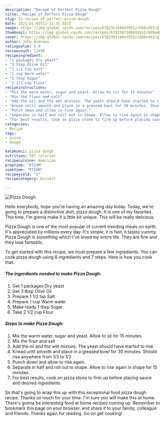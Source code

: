 ```yaml
---
description: "Recipe of Perfect Pizza Dough"
title: "Recipe of Perfect Pizza Dough"
slug: 51-recipe-of-perfect-pizza-dough
date: 2021-01-03T13:22:35.551Z
image: https://img-global.cpcdn.com/recipes/6702363340439552/680x482cq70/pizza-dough-recipe-main-photo.jpg
thumbnail: https://img-global.cpcdn.com/recipes/6702363340439552/680x482cq70/pizza-dough-recipe-main-photo.jpg
cover: https://img-global.cpcdn.com/recipes/6702363340439552/680x482cq70/pizza-dough-recipe-main-photo.jpg
author: John Andrews
ratingvalue: 4.9
reviewcount: 11998
recipeingredient:
- "1 packages Dry yeast"
- "3 tbsp Olive Oil"
- "1 1/2 tsp Salt"
- "1 cup Warm water"
- "1 tbsp Sugar"
- "2 1/2 cup Flour"
recipeinstructions:
- "Mix the warm water, sugar and yeast. Allow to sit for 15 minutes"
- "Mix the flour and salt"
- "Add the oil and the wet mixture. The yeast should have started to rise."
- "Knead until smooth and place in a greased bowl for 30 minutes. Should rise anywhere from 1/3 to 1/2"
- "Punch down and allow to rise again."
- "Separate in half and roll out to shape. Allow to rise again in shape for 15 minutes."
- "For best results, cook on pizza stone to firm up before placing sauce and desired ingredients."
categories:
- Recipe
tags:
- pizza
- dough

katakunci: pizza dough 
nutrition: 297 calories
recipecuisine: American
preptime: "PT14M"
cooktime: "PT56M"
recipeyield: "2"
recipecategory: Dessert

---
```



![Pizza Dough](https://img-global.cpcdn.com/recipes/6702363340439552/680x482cq70/pizza-dough-recipe-main-photo.jpg)

Hello everybody, hope you're having an amazing day today. Today, we're going to prepare a distinctive dish, pizza dough. It is one of my favorites. This time, I'm gonna make it a little bit unique. This will be really delicious.

Pizza Dough is one of the most popular of current trending meals on earth. It's appreciated by millions every day. It's simple, it is fast, it tastes yummy. Pizza Dough is something which I've loved my entire life. They are fine and they look fantastic.




To get started with this recipe, we must prepare a few ingredients. You can cook pizza dough using 6 ingredients and 7 steps. Here is how you cook that.

<!--inarticleads1-->

##### The ingredients needed to make Pizza Dough:

1. Get 1 packages Dry yeast
1. Get 3 tbsp Olive Oil
1. Prepare 1 1/2 tsp Salt
1. Prepare 1 cup Warm water
1. Make ready 1 tbsp Sugar
1. Take 2 1/2 cup Flour




<!--inarticleads2-->

##### Steps to make Pizza Dough:

1. Mix the warm water, sugar and yeast. Allow to sit for 15 minutes
1. Mix the flour and salt
1. Add the oil and the wet mixture. The yeast should have started to rise.
1. Knead until smooth and place in a greased bowl for 30 minutes. Should rise anywhere from 1/3 to 1/2
1. Punch down and allow to rise again.
1. Separate in half and roll out to shape. Allow to rise again in shape for 15 minutes.
1. For best results, cook on pizza stone to firm up before placing sauce and desired ingredients.




So that's going to wrap this up with this exceptional food pizza dough recipe. Thanks so much for your time. I'm sure you will make this at home. There's gonna be interesting food at home recipes coming up. Remember to bookmark this page on your browser, and share it to your family, colleague and friends. Thanks again for reading. Go on get cooking!
